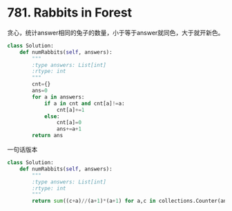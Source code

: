 # 781. Rabbits in Forest
贪心，统计answer相同的兔子的数量，小于等于answer就同色，大于就开新色。
``` python
class Solution:
    def numRabbits(self, answers):
        """
        :type answers: List[int]
        :rtype: int
        """
        cnt={}
        ans=0
        for a in answers:
            if a in cnt and cnt[a]!=a:
                cnt[a]+=1
            else:
                cnt[a]=0
                ans+=a+1
        return ans
```
一句话版本
``` python
class Solution:
    def numRabbits(self, answers):
        """
        :type answers: List[int]
        :rtype: int
        """
        return sum((c+a)//(a+1)*(a+1) for a,c in collections.Counter(answers).items())
```
